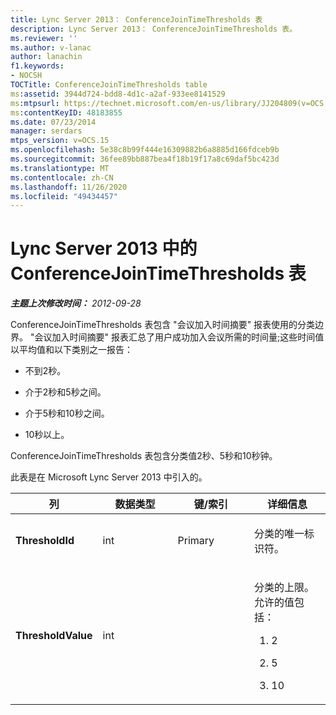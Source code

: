 ```yaml
---
title: Lync Server 2013： ConferenceJoinTimeThresholds 表
description: Lync Server 2013： ConferenceJoinTimeThresholds 表。
ms.reviewer: ''
ms.author: v-lanac
author: lanachin
f1.keywords:
- NOCSH
TOCTitle: ConferenceJoinTimeThresholds table
ms:assetid: 3944d724-bdd8-4d1c-a2af-933ee8141529
ms:mtpsurl: https://technet.microsoft.com/en-us/library/JJ204809(v=OCS.15)
ms:contentKeyID: 48183855
ms.date: 07/23/2014
manager: serdars
mtps_version: v=OCS.15
ms.openlocfilehash: 5e38c8b99f444e16309882b6a8885d166fdceb9b
ms.sourcegitcommit: 36fee89bb887bea4f18b19f17a8c69daf5bc423d
ms.translationtype: MT
ms.contentlocale: zh-CN
ms.lasthandoff: 11/26/2020
ms.locfileid: "49434457"
---
```

# <a name="conferencejointimethresholds-table-in-lync-server-2013"></a>Lync Server 2013 中的 ConferenceJoinTimeThresholds 表

<div data-xmlns="http://www.w3.org/1999/xhtml">

<div class="topic" data-xmlns="http://www.w3.org/1999/xhtml" data-msxsl="urn:schemas-microsoft-com:xslt" data-cs="https://msdn.microsoft.com/">

<div data-asp="https://msdn2.microsoft.com/asp">



</div>

<div id="mainSection">

<div id="mainBody">

<span> </span>

_**主题上次修改时间：** 2012-09-28_

ConferenceJoinTimeThresholds 表包含 "会议加入时间摘要" 报表使用的分类边界。 "会议加入时间摘要" 报表汇总了用户成功加入会议所需的时间量;这些时间值以平均值和以下类别之一报告：

  - 不到2秒。

  - 介于2秒和5秒之间。

  - 介于5秒和10秒之间。

  - 10秒以上。

ConferenceJoinTimeThresholds 表包含分类值2秒、5秒和10秒钟。

此表是在 Microsoft Lync Server 2013 中引入的。


<table>
<colgroup>
<col style="width: 25%" />
<col style="width: 25%" />
<col style="width: 25%" />
<col style="width: 25%" />
</colgroup>
<thead>
<tr class="header">
<th>列</th>
<th>数据类型</th>
<th>键/索引</th>
<th>详细信息</th>
</tr>
</thead>
<tbody>
<tr class="odd">
<td><p><strong>ThresholdId</strong></p></td>
<td><p>int</p></td>
<td><p>Primary</p></td>
<td><p>分类的唯一标识符。</p></td>
</tr>
<tr class="even">
<td><p><strong>ThresholdValue</strong></p></td>
<td><p>int</p></td>
<td></td>
<td><p>分类的上限。 允许的值包括：</p>
<ol>
<li><p>2</p></li>
<li><p>5</p></li>
<li><p>10</p></li>
</ol></td>
</tr>
</tbody>
</table>


</div>

<span> </span>

</div>

</div>

</div>

